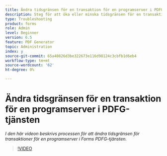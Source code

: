 ```yaml
---
title: Ändra tidsgränsen för en transaktion för en programserver i PDFG-tjänsten
description: Steg för att öka eller minska tidsgränsen för en transaktion för en programserver för PDF Generator
type: Troubleshooting
product: forms
role: Admin
level: Beginner
version: 6.5
feature: PDF Generator
topic: Administration
index: y
source-git-commit: 65a40826d3be322673e116d98124c3cbfb1d6eb4
workflow-type: tm+mt
source-wordcount: '62'
ht-degree: 0%

---
```



# Ändra tidsgränsen för en transaktion för en programserver i PDFG-tjänsten

*I den här videon beskrivs processen för att ändra tidsgränsen för transaktioner för en programserver i Forms PDFG-tjänsten.*

>[!VIDEO](https://video.tv.adobe.com/v/335555?quality=9&learn=on)
